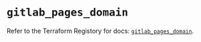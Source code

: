 # `gitlab_pages_domain`

Refer to the Terraform Registory for docs: [`gitlab_pages_domain`](https://registry.terraform.io/providers/gitlabhq/gitlab/16.6.0/docs/resources/pages_domain).

